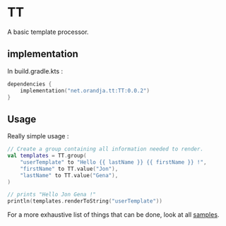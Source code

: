 # TT

A basic template processor.

## implementation

In build.gradle.kts :

```kotlin
dependencies {
    implementation("net.orandja.tt:TT:0.0.2")
}
```

## Usage

Really simple usage :

```kotlin
// Create a group containing all information needed to render.
val templates = TT.group(
    "userTemplate" to "Hello {{ lastName }} {{ firstName }} !",
    "firstName" to TT.value("Jon"),
    "lastName" to TT.value("Gena"),
)

// prints "Hello Jon Gena !"
println(templates.renderToString("userTemplate")) 
```

For a more exhaustive list of things that can be done, look at all [samples](./sample/src/main/kotlin/net/orandja/tt/sample/Main.kt).